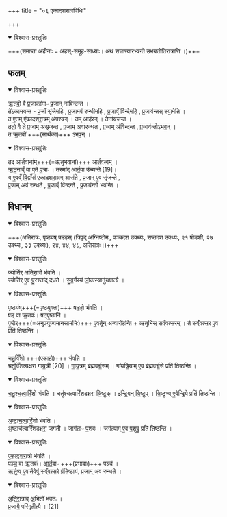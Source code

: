 +++
title = "०६ एकादशरात्रविधिः"

+++

<details open><summary>विश्वास-प्रस्तुतिः</summary>

+++(समाप्ता अहीनाः = अहस्-समूह-साध्याः। अथ सत्त्राण्यारभ्यन्ते उभयतोतिरात्राणि ।)+++  
</details>



## फलम्

<details open><summary>विश्वास-प्रस्तुतिः</summary>

ऋ॒तवो॒ वै प्र॒जाका॑माᳶ प्र॒जान् नावि॑न्दन्त ।  
ते॑ऽकामयन्त - प्र॒जाँ सृ॑जेमहि , प्र॒जामव॑ रुन्धीमहि , प्र॒जाव्ँ वि॑न्देमहि , प्र॒जाव॑न्तस् स्या॒मेति ।  
त ए॒तम् ए॑कादशरा॒त्रम् अ॑पश्यन् । तम् आह॑रन् । तेना॑यजन्त ।  
ततो॒ वै ते प्र॒जाम् अ॑सृजन्त , प्र॒जाम् अवा॑रुन्धत , प्र॒जाम् अ॑विन्दन्त , प्र॒जाव॑न्तोऽभव॒न् ।  
त ऋ॒तवो॑ +++(सार्थका)+++ ऽभव॒न् । 
</details>

<details open><summary>विश्वास-प्रस्तुतिः</summary>

तद् आ॑र्त॒वाना॑म्+++(=ऋतुभवानां)+++ आर्तव॒त्वम् ।  
ऋ॒तू॒नाव्ँँ वा ए॒ते पु॒त्राः । तस्मा॑द् आर्त॒वा उ॑च्यन्ते [19]।  
य ए॒वव्ँ वि॒द्वाँस॑ एकादशरा॒त्रम् आस॑ते , प्र॒जाम् ए॒व सृ॑जन्ते ,  
प्र॒जाम् अव॑ रुन्धते , प्र॒जाव्ँ वि॑न्दन्ते , प्र॒जाव॑न्तो भवन्ति ।
</details>



## विधानम्

<details open><summary>विश्वास-प्रस्तुतिः</summary>

+++(अतिरात्रः, पृष्ठ्यष् षडहस् (त्रिवृद् अग्निष्टोमः, पञ्चदश उक्थ्यः, सप्तदश उक्थ्यः, २१ षोडशी, २७ उक्थ्यः, ३३ उक्थ्यः), २४, ४४, ४८, अतिरात्रः।)+++
</details>

<details open><summary>विश्वास-प्रस्तुतिः</summary>

ज्योति॑र् अतिरा॒त्रो भ॑वति ।  
ज्योति॑र् ए॒व पु॒रस्ता॑द् दधते ।
सु॒व॒र्गस्य॑ लो॒कस्यानु॑ख्यात्यै ।
</details>



<details open><summary>विश्वास-प्रस्तुतिः</summary>

पृष्ठ्य॑ष्+++(=पृष्ठयुक्तः)+++ षड॒हो भ॑वति ।  
षड् वा ऋ॒तवः॑। षट्पृ॒ष्ठानि॑ ।  
पृ॒ष्ठैर्+++(=अनुप्रयुज्यमानसामभिः)+++ ए॒वर्तून् अन्वारो॑हन्ति + ऋ॒तुभि॑स् सव्ँवत्स॒रम् । ते सव्ँ॑वत्स॒र ए॒व प्रति॑ तिष्ठन्ति ।  
</details>

<details open><summary>विश्वास-प्रस्तुतिः</summary>

च॒तु॒र्विँ॒शो +++(एकाहो)+++ भ॑वति ।  
चतु॑र्विँशत्यक्षरा गाय॒त्री [20] । गा॒य॒त्रम् ब्र॑ह्मवर्च॒सम् । गा॑यत्रि॒याम् ए॒व ब्र॑ह्मवर्च॒से प्रति॑ तिष्ठन्ति ।  
</details>



<details open><summary>विश्वास-प्रस्तुतिः</summary>

च॒तु॒श्च॒त्वा॒रिँ॒शो भ॑वति ।
चतु॑श्चत्वारिँशदक्षरा त्रि॒ष्टुक् । इ॑न्द्रि॒यन् त्रि॒ष्टुप् । त्रि॒ष्टुभ्य् ए॒वेन्द्रि॒ये प्रति॑ तिष्ठन्ति ।  
</details>

<details open><summary>विश्वास-प्रस्तुतिः</summary>

अ॒ष्टा॒च॒त्वा॒रिँ॒शो भ॑वति ।  
अ॒ष्टाच॑त्वारिँशदक्षरा॒ जग॑ती । जाग॑ताᳶ प॒शवः । जग॑त्याम् ए॒व प॒शुषु॒ प्रति॑ तिष्ठन्ति ।  
</details>



<details open><summary>विश्वास-प्रस्तुतिः</summary>

ए॒का॒द॒श॒रा॒त्रो भ॑वति ।  
पञ्च॒ वा ऋ॒तवः॑। आ॒र्त॒वाᳶ +++(प्रभावाः)+++ पञ्च॑  ।  
ऋ॒र्तुष्व् ए॒वार्त॒वेषु॑ सव्ँवत्स॒रे प्र॑ति॒ष्ठाय॑, प्र॒जाम् अव॑ रुन्धते ।  
</details>

<details open><summary>विश्वास-प्रस्तुतिः</summary>

अ॒ति॒रा॒त्राव् अ॒भितो॑ भवतः ।  
प्र॒जायै॒ परि॑गृहीत्यै ॥ [21]  
</details>



